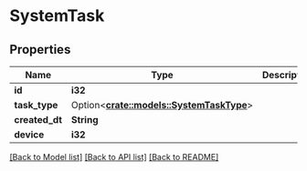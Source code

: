 # SystemTask

## Properties

Name | Type | Description | Notes
------------ | ------------- | ------------- | -------------
**id** | **i32** |  | [readonly]
**task_type** | Option<[**crate::models::SystemTaskType**](SystemTaskType.md)> |  | [optional]
**created_dt** | **String** |  | [readonly]
**device** | **i32** |  | 

[[Back to Model list]](../README.md#documentation-for-models) [[Back to API list]](../README.md#documentation-for-api-endpoints) [[Back to README]](../README.md)


